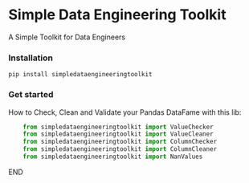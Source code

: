 # Simple Data Engineering Toolkit
A Simple Toolkit for Data Engineers

### Installation
```
pip install simpledataengineeringtoolkit
```

### Get started
How to Check, Clean and Validate your Pandas DataFame with this lib:

```Python
    from simpledataengineeringtoolkit import ValueChecker
    from simpledataengineeringtoolkit import ValueCleaner
    from simpledataengineeringtoolkit import ColumnChecker
    from simpledataengineeringtoolkit import ColumnCleaner
    from simpledataengineeringtoolkit import NanValues
```

END